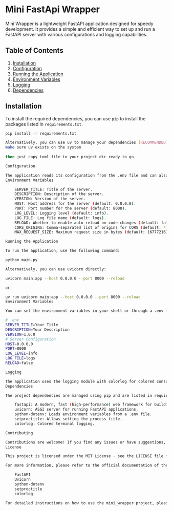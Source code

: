 
# Mini FastApi Wrapper

Mini Wrapper is a lightweight FastAPI application designed for speedy development. It provides a simple and efficient way to set up and run a FastAPI server with various configurations and logging capabilities.

## Table of Contents
1. [Installation](#installation)
2. [Configuration](#configuration)
3. [Running the Application](#running-the-application)
4. [Environment Variables](#environment-variables)
5. [Logging](#logging)
6. [Dependencies](#dependencies)

## Installation

To install the required dependencies, you can use `pip` to install the packages listed in `requirements.txt`.

```bash
pip install -r requirements.txt

Alternatively, you can use uv to manage your dependencies [RECOMMENDED]:
make sure uv exists on the system
 
then just copy toml file to your project dir ready to go.

Configuration

The application reads its configuration from the .env file and can also be configured via environment variables. The .env file is used as a fallback if the environment variables are not set.
Environment Variables

    SERVER_TITLE: Title of the server.
    DESCRIPTION: Description of the server.
    VERSION: Version of the server.
    HOST: Host address for the server (default: 0.0.0.0).
    PORT: Port number for the server (default: 8000).
    LOG_LEVEL: Logging level (default: info).
    LOG_FILE: Log file name (default: logs).
    RELOAD: Whether to enable auto-reload on code changes (default: false).
    CORS_ORIGINS: Comma-separated list of origins for CORS (default: *).
    MAX_REQUEST_SIZE: Maximum request size in bytes (default: 16777216).

Running the Application

To run the application, use the following command:

python main.py

Alternatively, you can use uvicorn directly:

uvicorn main:app --host 0.0.0.0 --port 8000 --reload

or 

uv run uvicorn main:app --host 0.0.0.0 --port 8000 --reload
Environment Variables

You can set the environment variables in your shell or through a .env file. Here is an example of a .env file:

# .env
SERVER_TITLE=Your Title
DESCRIPTION=Your Description
VERSION=1.0.0
# Server Configuration
HOST=0.0.0.0
PORT=8000
LOG_LEVEL=info
LOG_FILE=logs
RELOAD=false

Logging

The application uses the logging module with colorlog for colored console output. You can configure the log level and log file in the .env file or via environment variables.
Dependencies

The project dependencies are managed using pip and are listed in requirements.txt and pyproject.toml. The required dependencies are:

    fastapi: A modern, fast (high-performance) web framework for building APIs with Python 3.9+.
    uvicorn: ASGI server for running FastAPI applications.
    python-dotenv: Loads environment variables from a .env file.
    setproctitle: Allows setting the process title.
    colorlog: Colored terminal logging.

Contributing

Contributions are welcome! If you find any issues or have suggestions, please open an issue or submit a pull request.
License

This project is licensed under the MIT License - see the LICENSE file for details.

For more information, please refer to the official documentation of the libraries used:

    FastAPI
    Uvicorn
    python-dotenv
    setproctitle
    colorlog

For detailed instructions on how to use the mini_wrapper project, please refer to the sections above. Make sure to adjust the placeholders and paths as needed for your specific use case
